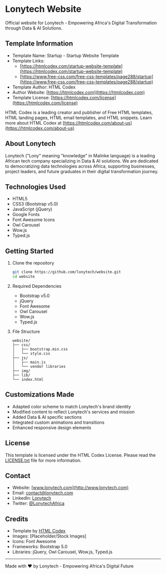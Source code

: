 # Lonytech Website
Official website for Lonytech - Empowering Africa's Digital Transformation through Data & AI Solutions.

## Template Information

- Template Name: Startup - Startup Website Template
- Template Links: 
    - [https://htmlcodex.com/startup-website-template](https://htmlcodex.com/startup-website-template)
    - [https://www.free-css.com/free-css-templates/page288/startup](https://www.free-css.com/free-css-templates/page288/startup)
- Template Author: HTML Codex
- Author Website: [https://htmlcodex.com](https://htmlcodex.com)
- Template License: [https://htmlcodex.com/license](https://htmlcodex.com/license)

HTML Codex is a leading creator and publisher of Free HTML templates, HTML landing pages, HTML email templates, and HTML snippets. Learn more about HTML Codex at [https://htmlcodex.com/about-us](https://htmlcodex.com/about-us)

## About Lonytech

Lonytech ("Lony" meaning "knowledge" in Malinke language) is a leading African tech company specializing in Data & AI solutions. We are dedicated to democratizing data technologies across Africa, supporting businesses, project leaders, and future graduates in their digital transformation journey.

## Technologies Used

- HTML5
- CSS3 (Bootstrap v5.0)
- JavaScript (jQuery)
- Google Fonts
- Font Awesome Icons
- Owl Carousel
- Wow.js
- Typed.js

## Getting Started

1. Clone the repository
    ```bash
    git clone https://github.com/lonytech/website.git
    cd website
    ```

2. Required Dependencies
    - Bootstrap v5.0
    - jQuery
    - Font Awesome
    - Owl Carousel
    - Wow.js
    - Typed.js

3. File Structure
    ```
    website/
    ├── css/
    │   ├── bootstrap.min.css
    │   └── style.css
    ├── js/
    │   ├── main.js
    │   └── vendor libraries
    ├── img/
    ├── lib/
    └── index.html
    ```

## Customizations Made

- Adapted color scheme to match Lonytech's brand identity
- Modified content to reflect Lonytech's services and mission
- Added Data & AI specific sections
- Integrated custom animations and transitions
- Enhanced responsive design elements

## License

This template is licensed under the HTML Codex License. Please read the [LICENSE.txt](LICENSE.txt) file for more information.

## Contact

- Website: [www.lonytech.com](http://www.lonytech.com)
- Email: contact@lonytech.com
- LinkedIn: [Lonytech](https://linkedin.com/company/lonytech)
- Twitter: [@LonytechAfrica](https://twitter.com/LonytechAfrica)

## Credits

- Template by [HTML Codex](https://htmlcodex.com)
- Images: [Placeholder/Stock Images]
- Icons: Font Awesome
- Frameworks: Bootstrap 5.0
- Libraries: jQuery, Owl Carousel, Wow.js, Typed.js

---

Made with ❤️ by Lonytech - Empowering Africa's Digital Future